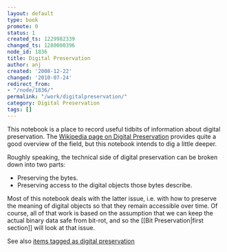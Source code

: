 ```yaml
---
layout: default
type: book
promote: 0
status: 1
created_ts: 1229982339
changed_ts: 1280000396
node_id: 1836
title: Digital Preservation
author: anj
created: '2008-12-22'
changed: '2010-07-24'
redirect_from:
- "/node/1836/"
permalink: "/work/digitalpreservation/"
category: Digital Preservation
tags: []
---
```

This notebook is a place to record useful tidbits of information about digital preservation.  The [Wikipedia page on Digital Preservation](http://en.wikipedia.org/wiki/Digital_preservation) provides quite a good overview of the field, but this notebook intends to dig a little deeper.

Roughly speaking, the technical side of digital preservation can be broken down into two parts:

 * Preserving the bytes.
 * Preserving access to the digital objects those bytes describe.

Most of this notebook deals with the latter issue, i.e. with how to preserve the meaning of digital objects so that they remain accessible over time. Of course, all of that work is based on the assumption that we can keep the actual binary data safe from bit-rot, and so the [[Bit Preservation|first section]] will look at that issue.

See also [items tagged as digital preservation](/topic/topics/digital_preservation)
